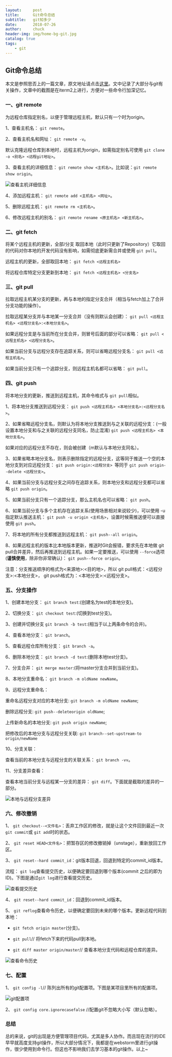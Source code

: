 ```yaml
---
layout:     post                   
title:      Git命令总结            
subtitle:   git知多少
date:       2018-07-26
author:     chuck
header-img: img/home-bg-git.jpg
catalog: true                      
tags:                               
    - git
---
```


## Git命令总结

本文是参照思否上的一篇文章，原文地址请点击[这里](https://segmentfault.com/a/1190000015676846)。文中记录了大部分与git有关操作，文章中的截图是在iterm2上进行，方便对一些命令行加深记忆。

### 一、git remote

为远程仓库指定别名，以便于管理远程主机，默认只有一个时为origin。

1、查看主机名： `git remote`。

2、查看主机名和网址： `git remote -v`。

默认克隆远程仓库到本地时，远程主机为origin，如需指定别名可使用 `git clone -o <别名> <远程git地址>`。

3、查看主机的详细信息： `git remote show <主机名>`。比如说：`git remote show origin`。

![查看主机详细信息](https://ws1.sinaimg.cn/large/006tKfTcly1ftn9nrz4x4j30hp068aa1.jpg)

4、添加远程主机： `git remote add <主机名> <网址>`。

5、删除远程主机： `git remote rm <主机名>`。

6、修改远程主机的别名： `git remote rename <原主机名> <新主机名>`。

### 二、git fetch

将某个远程主机的更新，全部/分支 取回本地（此时只更新了Repository）它取回的代码对你本地的开发代码没有影响，如需彻底更新需合并或使用 `git pull`。

远程主机的更新，全部取回本地： `git fetch <远程主机名>`

将远程仓库特定分支更新到本地： `git fetch <远程主机名> <分支名>`


### 三、git pull

拉取远程主机某分支的更新，再与本地的指定分支合并（相当与fetch加上了合并分支功能的操作）。

拉取远程某分支并与本地某一分支合并（没有则默认会创建）： `git pull <远程主机名> <远程分支名>:<本地分支名>`。

如果远程分支是与当前所在分支合并，则冒号后面的部分可以省略： `git pull <远程主机名> <远程分支名>`。

如果当前分支与远程分支存在追踪关系，则可以省略远程分支名： `git pull <远程主机名>`。

如果当前分支只有一个追踪分支，则远程主机名都可以省略： `git pull`。

### 四、git push

将本地分支的更新，推送到远程主机，其命令格式与 `git pull`相似。

1、将本地分支推送到远程分支： `git push <远程主机名> <本地分支名>:<远程分支名>`。

2、如果省略远程分支名，则默认为将本地分支推送到与之关联的远程分支：(一般设置本地分支和与之关联的远程分支同名，防止混淆) `git push <远程主机名> <本地分支名>`。

如果对应的远程分支不存在，则会被创建（m默认与本地分支同名）。

3、如果省略本地分支名，则表示删除指定的远程分支，这等同于推送一个空的本地分支到对应远程分支： `git push origin:<远程分支> `等同于 `git push origin--delete <远程分支>`。

4、如果当前分支与远程分支之间存在追踪关系，则本地分支和远程分支都可以省略 `git push origin`。

5、如果当前分支只有一个追踪分支，那么主机名也可以省略： `git push`。

6、如果当前分支与多个主机存在追踪关系(使用场景相对来说较少)，可以使用 -u 指定默认推送主机： `git push -u origin <主机名>`，设置时候需推送便可以直接使用 `git push`。

7、将本地的所有分支都推送到远程主机： `git push--all origin`。

8、如果远程主机的版本比本地版本更新，推送时Git会报错，要求先在本地做 git pull合并差异，然后再推送到远程主机。如果一定要推送，可以使用 `--force`选项(**谨慎使用**，除非你非常确认)： `git push--force origin`。

注意：分支推送顺序的格式为<来源地>:<目的地>，所以 git pull格式：<远程分支>:<本地分支>， git push格式为：<本地分支>:<远程分支>。

### 五、分支操作

1、创建本地分支： `git branch test`:(创建名为test的本地分支)。

2、切换分支： `git checkout test`:(切换到test分支)。

3、创建并切换分支 `git branch -b test`:(相当于以上两条命令的合并)。

4、查看本地分支： `git branch`。

5、查看远程仓库所有分支： `git branch -a`。

6、删除本地分支： `git branch -d test`:(删除本地test分支)。

7、分支合并： `git merge master`:(将master分支合并到当前分支)。

8、本地分支重命名： `git branch -m oldName newName`。

9、远程分支重命名：

重命名远程分支对应的本地分支: `git branch -m oldName newName`;

删除远程分支: `git push--deleteorigin oldName`;

上传新命名的本地分支: `git push origin newName`;

把修改后的本地分支与远程分支关联: `git branch--set-upstream-to origin/newName`

10、分支关联：

查看当前的本地分支与远程分支的关联关系： `git branch -vv`。


11、分支差异查看：

查看本地当前分支与远程某一分支的差异： `git diff`。下面就是截取的差异的一部分。

![本地与远程分支差异](https://ws2.sinaimg.cn/large/006tKfTcly1ftna1ka3jsj30hs0bvq3b.jpg)

### 六、修改撤销

1、 `git checkout--<文件名>`：丢弃工作区的修改，就是让这个文件回到最近一次 `git commit`或 `git add`时的状态。

2、 `git reset HEAD<文件名>`：把暂存区的修改撤销掉（unstage），重新放回工作区。

3、 `git reset--hard commit_id`：git版本回退，回退到特定的commit_id版本。

流程： `git log`查看提交历史，以便确定要回退到哪个版本(commit 之后的即为ID)。下图是通过`git log`进行查看提交历史。

![查看提交历史](https://ws2.sinaimg.cn/large/006tKfTcly1ftna3nvz4tj30hs0bv74m.jpg)

4、 `git reset--hard commit_id`：回退到commit_id版本。

5、 `git reflog`查看命令历史，以便确定要回到未来的哪个版本。更新远程代码到本地：

* `git fetch origin master`(分支)。

* `git pull`// 将fetch下来的代码pull到本地。

* `git diff master origin/master`// 查看本地分支代码和远程仓库的差异。

![查看命令历史](https://ws4.sinaimg.cn/large/006tKfTcly1ftna6wh5ikj30hs0bvdg3.jpg)

### 七、配置

1、 `git config -l`// 陈列出所有的git配置项。下图是某项目里所有的配置项。

![git配置项](https://ws3.sinaimg.cn/large/006tKfTcly1ftna9ahsrij30hs0d7aad.jpg)

2、 `git config core.ignorecasefalse` //配置git不忽略大小写（默认忽略）。

### 总结

总的来说，git的出现是方便管理项目代码，尤其是多人协作。而且现在流行的IDE早早就高度支持git操作，所以大部分情况下，我都是在webstorm里进行git操作，很少使用到命令行。但这也不影响我们去学习基本的git操作。以上~


